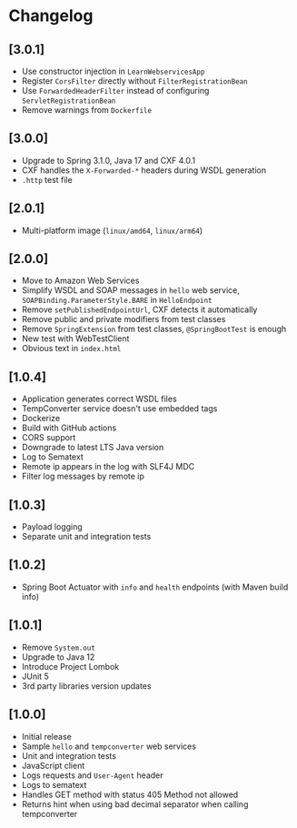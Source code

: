 # Changelog

## [3.0.1]

- Use constructor injection in `LearnWebservicesApp`
- Register `CorsFilter` directly without `FilterRegistrationBean`
- Use `ForwardedHeaderFilter` instead of configuring `ServletRegistrationBean`
- Remove warnings from `Dockerfile`

## [3.0.0]

- Upgrade to Spring 3.1.0, Java 17 and CXF 4.0.1
- CXF handles the `X-Forwarded-*` headers during WSDL generation
- `.http` test file

## [2.0.1]

- Multi-platform image (`linux/amd64`, `linux/arm64`)

## [2.0.0]

- Move to Amazon Web Services
- Simplify WSDL and SOAP messages in `hello` web service, `SOAPBinding.ParameterStyle.BARE` in `HelloEndpoint`
- Remove `setPublishedEndpointUrl`, CXF detects it automatically
- Remove public and private modifiers from test classes
- Remove `SpringExtension` from test classes, `@SpringBootTest` is enough
- New test with WebTestClient
- Obvious text in `index.html`

## [1.0.4]

- Application generates correct WSDL files
- TempConverter service doesn't use embedded tags
- Dockerize
- Build with GitHub actions
- CORS support
- Downgrade to latest LTS Java version
- Log to Sematext
- Remote ip appears in the log with SLF4J MDC  
- Filter log messages by remote ip 

## [1.0.3]

- Payload logging
- Separate unit and integration tests

## [1.0.2]

- Spring Boot Actuator with `info` and `health` endpoints (with Maven build info)

## [1.0.1]

- Remove `System.out`
- Upgrade to Java 12
- Introduce Project Lombok
- JUnit 5
- 3rd party libraries version updates

## [1.0.0]

- Initial release
- Sample `hello` and `tempconverter` web services
- Unit and integration tests
- JavaScript client
- Logs requests and `User-Agent` header
- Logs to sematext
- Handles GET method with status 405 Method not allowed
- Returns hint when using bad decimal separator when calling tempconverter
